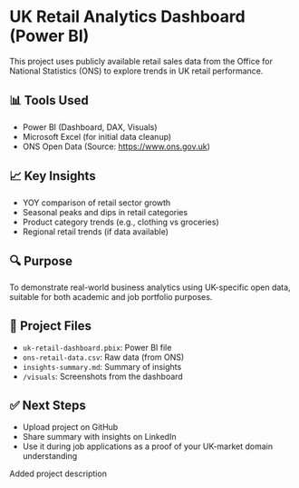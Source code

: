 # UK Retail Analytics Dashboard (Power BI)

This project uses publicly available retail sales data from the Office for National Statistics (ONS) to explore trends in UK retail performance.

## 📊 Tools Used
- Power BI (Dashboard, DAX, Visuals)
- Microsoft Excel (for initial data cleanup)
- ONS Open Data (Source: https://www.ons.gov.uk)

## 📈 Key Insights
- YOY comparison of retail sector growth
- Seasonal peaks and dips in retail categories
- Product category trends (e.g., clothing vs groceries)
- Regional retail trends (if data available)

## 🔍 Purpose
To demonstrate real-world business analytics using UK-specific open data, suitable for both academic and job portfolio purposes.

## 📂 Project Files
- `uk-retail-dashboard.pbix`: Power BI file
- `ons-retail-data.csv`: Raw data (from ONS)
- `insights-summary.md`: Summary of insights
- `/visuals`: Screenshots from the dashboard

## ✅ Next Steps
- Upload project on GitHub
- Share summary with insights on LinkedIn
- Use it during job applications as a proof of your UK-market domain understanding

Added project description
